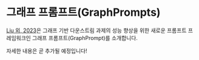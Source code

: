 # 그래프 프롬프트(GraphPrompts)

[Liu 외, 2023](https://arxiv.org/abs/2302.08043)은 그래프 기반 다운스트림 과제의 성능 향상을 위한 새로운 프롬프트 프레임워크인 그래프 프롬프트(GraphPrompt)를 소개합니다.

자세한 내용은 곧 추가될 예정입니다!